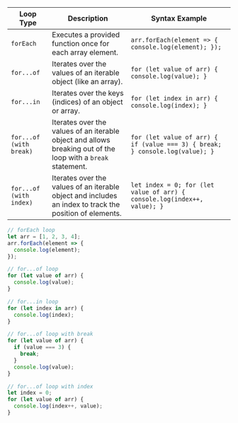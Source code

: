| Loop Type               | Description                                                                                                  | Syntax Example                                                               |
| ----------------------- | ------------------------------------------------------------------------------------------------------------ | ---------------------------------------------------------------------------- |
| `forEach`               | Executes a provided function once for each array element.                                                    | `arr.forEach(element => { console.log(element); });`                         |
| `for...of`              | Iterates over the values of an iterable object (like an array).                                              | `for (let value of arr) { console.log(value); }`                             |
| `for...in`              | Iterates over the keys (indices) of an object or array.                                                      | `for (let index in arr) { console.log(index); }`                             |
| `for...of (with break)` | Iterates over the values of an iterable object and allows breaking out of the loop with a `break` statement. | `for (let value of arr) { if (value === 3) { break; } console.log(value); }` |
| `for...of (with index)` | Iterates over the values of an iterable object and includes an index to track the position of elements.      | `let index = 0; for (let value of arr) { console.log(index++, value); }`     |
```js
// forEach loop
let arr = [1, 2, 3, 4];
arr.forEach(element => {
  console.log(element);
});

// for...of loop
for (let value of arr) {
  console.log(value);
}

// for...in loop
for (let index in arr) {
  console.log(index);
}

// for...of loop with break
for (let value of arr) {
  if (value === 3) {
    break;
  }
  console.log(value);
}

// for...of loop with index
let index = 0;
for (let value of arr) {
  console.log(index++, value);
}
```